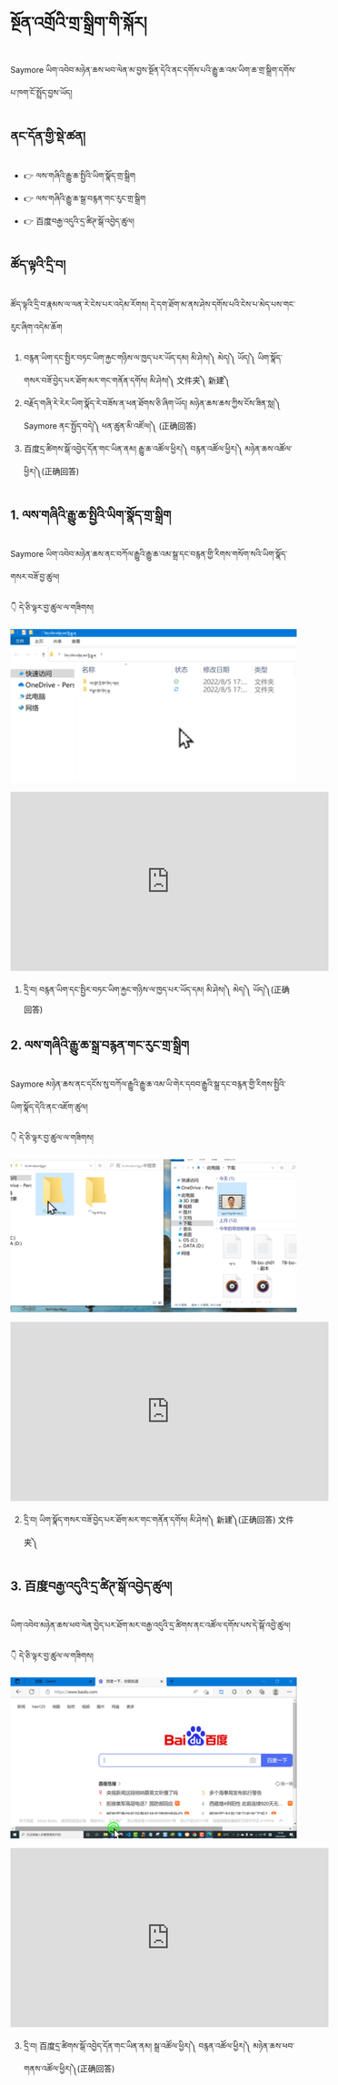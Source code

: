 # སྔོན་འགྲོའི་གྲ་སྒྲིག་གི་སྐོར།

Saymore ཡིག་འབེབ་མཉེན་ཆས་ཕབ་ལེན་མ་བྱས་སྔོན་དེའི་ནང་དགོས་པའི་རྒྱུ་ཆ་འམ་ཡིག་ཆ་གྲ་སྒྲིག་དགོས་པ་ཁག་ངོ་སྤྲོད་བྱས་ཡོད།

## ནང་དོན་གྱི་སྡེ་ཚན།

- 👉 ལས་གཞིའི་རྒྱུ་ཆ་སྤྱིའི་ཡིག་སྣོད་གྲ་སྒྲིག
- 👉 ལས་གཞིའི་རྒྱུ་ཆ་སྒྲ་བརྙན་གང་རུང་གྲ་སྒྲིག
- 👉 百度བརྒྱ་འདུའི་དྲ་ཚིཊ་སྒོ་འབྱེད་ཚུལ།

## ཚོད་ལྟའི་དྲི་བ།

ཚོད་ལྟའི་དྲི་བ་རྣམས་ལ་ལན་རེ་ངེས་པར་འདེམ་རོགས། དེ་དག་ཐོག་མ་ནས་ཤེས་དགོས་པའི་ངེས་པ་མེད་པས་གང་རུང་ཞིག་འདེམ་ཆོག

1. བརྙན་ཡིག་དང་སྤྱིར་བཏང་ཡིག་རྐྱང་གཉིས་ལ་ཁྱད་པར་ཡོད་དམ། མི་ཤེས།༽ མེད།༽ ཡོད།༽
ཡིག་སྣོད་གསར་བཟོ་བྱེད་པར་ཐོག་མར་གང་གནོན་དགོས། མི་ཤེས།༽ 文件夹༽ 新建༽
2. བརྗོད་གཞི་རེ་རེར་ཡིག་སྣོད་རེ་བཟོས་ན་ཕན་ཐོགས་ཅི་ཞིག་ཡོད། མཉེན་ཆས་ཆས་ཀྱིས་ངོས་ཟིན་སླ།༽ Saymore ནང་སྤྱོད་བདེ།༽ ཕན་ཚུན་མི་འཛོལ།༽ (正确回答)
3. 百度དྲ་ཚིགས་སྒོ་འབྱེད་དོན་གང་ཡིན་ནམ། རྒྱུ་ཆ་འཚོལ་ཕྱིར།༽ བརྙན་འཚོལ་ཕྱིར།༽ མཉེན་ཆས་འཚོལ་ཕྱིར།༽(正确回答)

## 1. ལས་གཞིའི་རྒྱུ་ཆ་སྤྱིའི་ཡིག་སྣོད་གྲ་སྒྲིག

Saymore ཡིག་འབེབ་མཉེན་ཆས་ནང་བཀོལ་རྒྱུའི་རྒྱུ་ཆ་འམ་སྒྲ་དང་བརྙན་གྱི་རིགས་གསོག་སའི་ཡིག་སྣོད་གསར་བཟོ་བྱ་ཚུལ།

👇 དེ་ཅི་ལྟར་བྱ་ཚུལ་ལ་གཟིགས།

![800](images/000001.png)

<p align="center">
<iframe width="560" height="315" src="https://www.youtube.com/embed/ttFDw1e8ygY" title="YouTube video player" frameborder="0" allow="accelerometer; autoplay; clipboard-write; encrypted-media; gyroscope; picture-in-picture" allowfullscreen></iframe>
</p>

1. དྲི་བ། བརྙན་ཡིག་དང་སྤྱིར་བཏང་ཡིག་རྐྱང་གཉིས་ལ་ཁྱད་པར་ཡོད་དམ། མི་ཤེས།༽ མེད།༽ ཡོད།༽(正确回答)

## 2. ལས་གཞིའི་རྒྱུ་ཆ་སྒྲ་བརྙན་གང་རུང་གྲ་སྒྲིག

Saymore མཉེན་ཆས་ནང་དངོས་སུ་བཀོལ་རྒྱུའི་རྒྱུ་ཆ་འམ་ཡི་གེར་དབབ་རྒྱུའི་སྒྲ་དང་བརྙན་གྱི་རིགས་སྤྱིའི་ཡིག་སྣོད་དེའི་ནང་འཇོག་ཚུལ།

👇 དེ་ཅི་ལྟར་བྱ་ཚུལ་ལ་གཟིགས།

![800](images/000002.png)

<p align="center">
<iframe width="560" height="315" src="https://www.youtube.com/embed/fKhqVvXoL1E" title="YouTube video player" frameborder="0" allow="accelerometer; autoplay; clipboard-write; encrypted-media; gyroscope; picture-in-picture" allowfullscreen></iframe>
</p>

2. དྲི་བ། ཡིག་སྣོད་གསར་བཟོ་བྱེད་པར་ཐོག་མར་གང་གནོན་དགོས། མི་ཤེས།༽ 新建༽(正确回答) 文件夹༽

## 3. 百度བརྒྱ་འདུའི་དྲ་ཚིཊ་སྒོ་འབྱེད་ཚུལ།

ཡིག་འབེབ་མཉེན་ཆས་ཕབ་ལེན་བྱེད་པར་ཐོག་མར་བརྒྱ་འདུའི་དྲ་ཚིགས་ནང་འཚོལ་དགོས་པས་དེ་སྒོ་འབྱེ་ཚུལ།

👇 དེ་ཅི་ལྟར་བྱ་ཚུལ་ལ་གཟིགས།

![800](images/000003.png)
 
<p align="center">
<iframe width="560" height="315" src="https://www.youtube.com/embed/cUukYXITYFg" title="YouTube video player" frameborder="0" allow="accelerometer; autoplay; clipboard-write; encrypted-media; gyroscope; picture-in-picture" allowfullscreen></iframe>
</p>

3. དྲི་བ། 百度དྲ་ཚིགས་སྒོ་འབྱེད་དོན་གང་ཡིན་ནམ། སྒྲ་འཚོལ་ཕྱིར།༽ བརྙན་འཚོལ་ཕྱིར།༽ མཉེན་ཆས་ཕབ་གནས་འཚོལ་ཕྱིར།༽(正确回答)